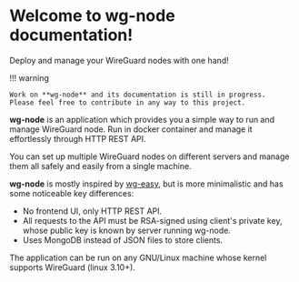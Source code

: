 # Welcome to wg-node documentation!

Deploy and manage your WireGuard nodes with one hand!

!!! warning

    Work on **wg-node** and its documentation is still in progress.
    Please feel free to contribute in any way to this project.

**wg-node** is an application which provides you a simple way to run and manage WireGuard node.
Run in docker container and manage it effortlessly through HTTP REST API.

You can set up multiple WireGuard nodes on different servers and manage them all safely and easily
from a single machine.

**wg-node** is mostly inspired by [wg-easy](https://github.com/wg-easy/wg-easy), but is more minimalistic
and has some noticeable key differences:

- No frontend UI, only HTTP REST API.
- All requests to the API must be RSA-signed using client's private key,
  whose public key is known by server running wg-node.
- Uses MongoDB instead of JSON files to store clients.

The application can be run on any GNU/Linux machine whose kernel supports WireGuard (linux 3.10+).
